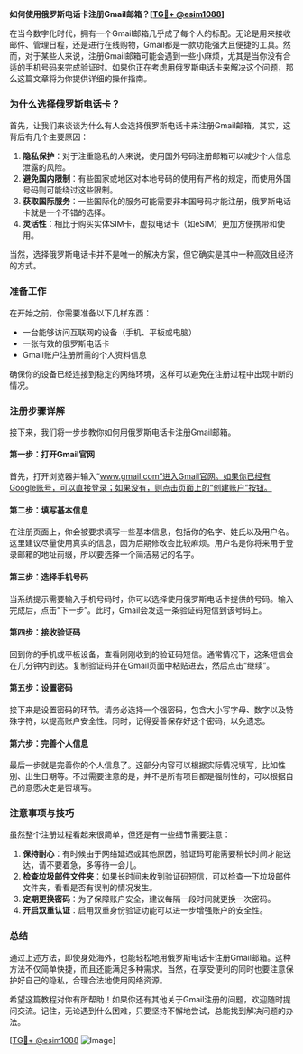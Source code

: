 **如何使用俄罗斯电话卡注册Gmail邮箱？[[TG💪+ @esim1088](https://t.me/s/esim1088)]**

在当今数字化时代，拥有一个Gmail邮箱几乎成了每个人的标配。无论是用来接收邮件、管理日程，还是进行在线购物，Gmail都是一款功能强大且便捷的工具。然而，对于某些人来说，注册Gmail邮箱可能会遇到一些小麻烦，尤其是当你没有合适的手机号码来完成验证时。如果你正在考虑用俄罗斯电话卡来解决这个问题，那么这篇文章将为你提供详细的操作指南。

### 为什么选择俄罗斯电话卡？

首先，让我们来谈谈为什么有人会选择俄罗斯电话卡来注册Gmail邮箱。其实，这背后有几个主要原因：

1. **隐私保护**：对于注重隐私的人来说，使用国外号码注册邮箱可以减少个人信息泄露的风险。
2. **避免国内限制**：有些国家或地区对本地号码的使用有严格的规定，而使用外国号码则可能绕过这些限制。
3. **获取国际服务**：一些国际化的服务可能需要非本国号码才能注册，俄罗斯电话卡就是一个不错的选择。
4. **灵活性**：相比于购买实体SIM卡，虚拟电话卡（如eSIM）更加方便携带和使用。

当然，选择俄罗斯电话卡并不是唯一的解决方案，但它确实是其中一种高效且经济的方式。

### 准备工作

在开始之前，你需要准备以下几样东西：

- 一台能够访问互联网的设备（手机、平板或电脑）
- 一张有效的俄罗斯电话卡
- Gmail账户注册所需的个人资料信息

确保你的设备已经连接到稳定的网络环境，这样可以避免在注册过程中出现中断的情况。

### 注册步骤详解

接下来，我们将一步步教你如何用俄罗斯电话卡注册Gmail邮箱。

#### 第一步：打开Gmail官网

首先，打开浏览器并输入“www.gmail.com”进入Gmail官网。如果你已经有Google账号，可以直接登录；如果没有，则点击页面上的“创建账户”按钮。

#### 第二步：填写基本信息

在注册页面上，你会被要求填写一些基本信息，包括你的名字、姓氏以及用户名。这里建议尽量使用真实的信息，因为后期修改会比较麻烦。用户名是你将来用于登录邮箱的地址前缀，所以要选择一个简洁易记的名字。

#### 第三步：选择手机号码

当系统提示需要输入手机号码时，你可以选择使用俄罗斯电话卡提供的号码。输入完成后，点击“下一步”。此时，Gmail会发送一条验证码短信到该号码上。

#### 第四步：接收验证码

回到你的手机或平板设备，查看刚刚收到的验证码短信。通常情况下，这条短信会在几分钟内到达。复制验证码并在Gmail页面中粘贴进去，然后点击“继续”。

#### 第五步：设置密码

接下来是设置密码的环节。请务必选择一个强密码，包含大小写字母、数字以及特殊字符，以提高账户安全性。同时，记得妥善保存好这个密码，以免遗忘。

#### 第六步：完善个人信息

最后一步就是完善你的个人信息了。这部分内容可以根据实际情况填写，比如性别、出生日期等。不过需要注意的是，并不是所有项目都是强制性的，可以根据自己的意愿决定是否填写。

### 注意事项与技巧

虽然整个注册过程看起来很简单，但还是有一些细节需要注意：

1. **保持耐心**：有时候由于网络延迟或其他原因，验证码可能需要稍长时间才能送达，请不要着急，多等待一会儿。
2. **检查垃圾邮件文件夹**：如果长时间未收到验证码短信，可以检查一下垃圾邮件文件夹，看看是否有误判的情况发生。
3. **定期更换密码**：为了保障账户安全，建议每隔一段时间就更换一次密码。
4. **开启双重认证**：启用双重身份验证功能可以进一步增强账户的安全性。

### 总结

通过上述方法，即使身处海外，也能轻松地用俄罗斯电话卡注册Gmail邮箱。这种方法不仅简单快捷，而且还能满足多种需求。当然，在享受便利的同时也要注意保护好自己的隐私，合理合法地使用网络资源。

希望这篇教程对你有所帮助！如果你还有其他关于Gmail注册的问题，欢迎随时提问交流。记住，无论遇到什么困难，只要坚持不懈地尝试，总能找到解决问题的办法。

[[TG💪+ @esim1088](https://t.me/s/esim1088) ![Image](https://i.postimg.cc/4NQfJmqS/Snipaste-2025-05-13-00-14-12.png)]